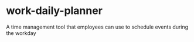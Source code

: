 # work-daily-planner
A time management tool that employees can use to schedule events during the workday 
